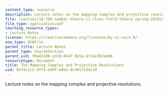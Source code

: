 ```yaml
---
content_type: resource
description: Lecture notes on the mapping complex and projective resolutions.
file: /courses/18-786-number-theory-ii-class-field-theory-spring-2016/85fdc1c5df74ed9fe8ba9c49121ddca9_MIT18_786S16_lec11.pdf
file_type: application/pdf
learning_resource_types:
- Lecture Notes
license: https://creativecommons.org/licenses/by-nc-sa/4.0/
ocw_type: OCWFile
parent_title: Lecture Notes
parent_type: CourseSection
parent_uid: f0a814d0-a33d-8447-9e5a-4f14cd67ea96
resourcetype: Document
title: The Mapping Complex and Projective Resolutions
uid: 85fdc1c5-df74-ed9f-e8ba-9c49121ddca9
---
```

Lecture notes on the mapping complex and projective resolutions.